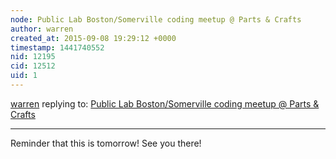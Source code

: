 ```yaml
---
node: Public Lab Boston/Somerville coding meetup @ Parts & Crafts
author: warren
created_at: 2015-09-08 19:29:12 +0000
timestamp: 1441740552
nid: 12195
cid: 12512
uid: 1
---
```




[warren](../profile/warren) replying to: [Public Lab Boston/Somerville coding meetup @ Parts & Crafts](../notes/warren/09-03-2015/public-lab-boston-somerville-coding-meetup-parts-crafts)

----
Reminder that this is tomorrow! See you there!